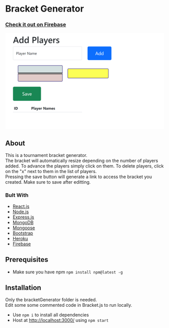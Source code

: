 # Bracket Generator

### [Check it out on Firebase](https://bracketgenerator-220.web.app/)

[![Website Screenshot](bracketGenerator.png)](https://bracketgenerator-220.web.app/)

## About

This is a tournament bracket generator. <br>
The bracket will automatically resize depending on the number of players added.
To advance the players simply click on them.
To delete players, click on the "x" next to them in the list of players. <br>
Pressing the save button will generate a link to access the bracket you created. Make sure to save after editting.

### Bult With

- [React.js](https://reactjs.org/)
- [Node.js](https://nodejs.org/en/)
- [Express.js](https://expressjs.com/)
- [MongoDB](https://www.mongodb.com/)
- [Mongoose](https://mongoosejs.com/)
- [Bootstrap](https://getbootstrap.com)
- [Heroku](https://www.heroku.com/)
- [Firebase](https://firebase.google.com/)

## Prerequisites

- Make sure you have npm
  `npm install npm@latest -g`

## Installation

Only the bracketGenerator folder is needed. <br>
Edit some some commented code in Bracket.js to run locally.

- Use `npm i` to install all dependencies
- Host at [http://localhost:3000/](http://localhost:5000/) using `npm start`
